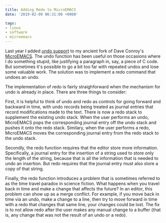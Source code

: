 ```yaml
---
title: Adding Redo to MicroEMACS
date: '2019-02-09 06:31:00 +0000'

tags:
- linux
- software
- microemacs
---
```


Last year I added [undo support](/posts/2018-03-01-microemacs-utf8/) to my ancient fork
of Dave Conroy's [MicroEMACS](https://gitlab.com/bloovis/micro-emacs).
The undo function has been useful on those occasions where
I do something stupid, like justifying a paragraph in, say,
a piece of C code.  But sometimes it's possible to go a bit
too far with repeated undos and lose some valuable work.
The solution was to implement a redo command that undoes an undo.

<!--more-->

The implementation of redo is fairly straighforward when the mechanism
for undo is already in place.  There are three things to consider:

First, it is helpful to think of undo and redo as controls for going
forward and backward in time, with undo records being treated as journal entries
that record modifications made to the text.  There is now a redo stack to supplement
the existing undo stack.  When the user performs an undo, MicroEMACS pops the
corresponding journal entry off the undo stack and pushes it onto the redo stack.
Similary, when the user performs a redo, MicroEMACS moves the corresponding
journal entry from the redo stack to the undo stack.

Secondly, the redo function requires that the editor store more information.
Specifically, a journal entry for the insertion of a string used to store
only the length of the string, because that is all the information that is
needed to undo an insertion.  But redo requires that the journal
entry must also store a copy of that string.

Finally, the redo function introduces a problem that is sometimes referred
to as the time travel paradox in science fiction.  What happens when you
travel back in time and make a change that affects the future?  In an editor,
this problem can show up as a merge conflict.  For example, if you move back in time
via an undo, make a change to a line, then try to move forward in time
with a redo that changes that same line, your changes could be lost.  The fix
is to not allow redo after the user makes any manual change to a buffer (that is,
any change that was not the result of an undo or a redo).
